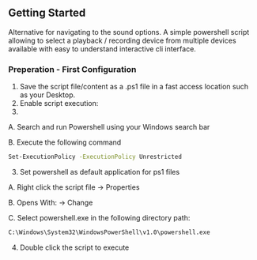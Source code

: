 <!-- GETTING STARTED WITH AUDIO DEVICE SELECTOR-->
## Getting Started

Alternative for navigating to the sound options.
A simple powershell script allowing to select a playback / recording device from multiple devices available with easy to understand interactive cli interface.

### Preperation - First Configuration

1. Save the script file/content as a .ps1 file in a fast access location such as your Desktop.
2. Enable script execution:
3. 
  A. Search and run Powershell using your Windows search bar
	
  B. Execute the following command
   ```sh
   Set-ExecutionPolicy -ExecutionPolicy Unrestricted
   ```
3. Set powershell as default application for ps1 files

  A. Right click the script file -> Properties
	
  B. Opens With: -> Change
	
  C. Select powershell.exe in the following directory path:
   ```sh
   C:\Windows\System32\WindowsPowerShell\v1.0\powershell.exe
   ```
4. Double click the script to execute
